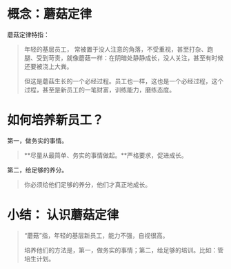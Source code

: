 # 概念：蘑菇定律

蘑菇定律特指：
> 年轻的基层员工， 常被置于没人注意的角落，不受重视，甚至打杂、跑腿、受到苛责，就像蘑菇一样：在阴暗处静静成长，没人关注，甚至有时候还要被浇上大粪。
> 
> 但这是蘑菇生长的一个必经过程。员工也一样，这也是一个必经过程，这个过程，甚至是新员工的一笔财富，训练能力，磨练态度。

# 如何培养新员工？

第一，做务实的事情。
> **尽量从最简单、务实的事情做起。**严格要求，促进成长。

第二，给足够的养分。
> 你必须给他们足够的养分，他们才真正地成长。

# 小结： 认识蘑菇定律
> “蘑菇”指，年轻的基层新员工，能力不强，自视很高。
> 
> 培养他们的方法是，第一，做务实的事情；第二，给足够的培训。比如：管培生计划。



